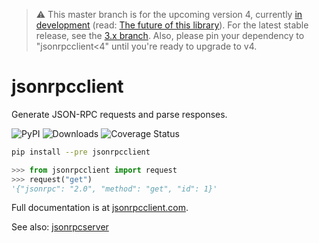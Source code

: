 > :warning: This master branch is for the upcoming version 4,
> currently [in development](https://github.com/explodinglabs/jsonrpcclient/discussions/176) (read: [The future of this
> library](https://github.com/explodinglabs/jsonrpcclient/discussions/171)).
> For the latest stable release, see the [3.x
> branch](https://github.com/explodinglabs/jsonrpcclient/tree/3.x). Also,
> please pin your dependency to "jsonrpcclient<4" until you're ready to upgrade
> to v4.

# jsonrpcclient

Generate JSON-RPC requests and parse responses.

![PyPI](https://img.shields.io/pypi/v/jsonrpcclient.svg)
![Downloads](https://pepy.tech/badge/jsonrpcclient/week)
![Coverage Status](https://coveralls.io/repos/github/explodinglabs/jsonrpcclient/badge.svg?branch=master)

```sh
pip install --pre jsonrpcclient
```

```python
>>> from jsonrpcclient import request
>>> request("get")
'{"jsonrpc": "2.0", "method": "get", "id": 1}'
```

Full documentation is at [jsonrpcclient.com](https://www.jsonrpcclient.com/en/latest/).

See also: [jsonrpcserver](https://www.jsonrpcserver.com/)
